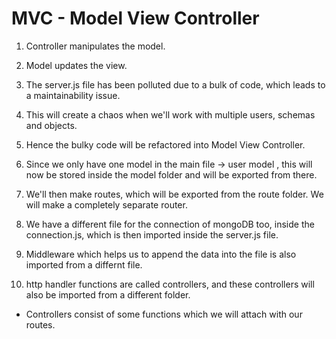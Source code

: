 # MVC - Model View Controller

1. Controller manipulates the model.

2. Model updates the view.

3. The server.js file has been polluted due to a bulk of code, which leads to a maintainability issue.

5. This will create a chaos when we'll work with multiple users, schemas and objects.

6. Hence the bulky code will be refactored into Model View Controller.

7. Since we only have one model in the main file -> user model , this will now be stored inside the model folder and will be exported from there.

8. We'll then make routes, which will be exported from the route folder. We will make a completely separate router.

9. We have a different file for the connection of mongoDB too, inside the connection.js, which is then imported inside the server.js file.

10. Middleware which helps us to append the data into the file is also imported from a differnt file.

11. http handler functions are called controllers, and these controllers will also be imported from a different folder.

  - Controllers consist of some functions which we will attach with our routes.